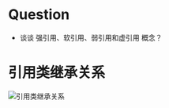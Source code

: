 Question
====

* 谈谈 强引用、软引用、弱引用和虚引用 概念？


引用类继承关系
====

![引用类继承关系](https://github.com/DemoTransfer/demotransfer/blob/master/java/interview/picture/%E5%BC%95%E7%94%A8%E7%B1%BB%E7%BB%A7%E6%89%BF%E5%85%B3%E7%B3%BB.PNG)
